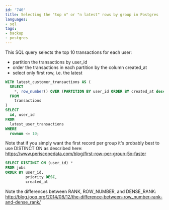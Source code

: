 ```yaml
---
id: '740'
title: Selecting the "top n" or "n latest" rows by group in Postgres
languages:
- sql
tags:
- backup
- postgres
---
```

This SQL query selects the top 10 transactions for each user:

-   partition the transactions by user_id
-   order the transactions in each partition by the column created_at
-   select only first row, i.e. the latest

```sql
WITH latest_customer_transactions AS (
  SELECT
    *, row_number() OVER (PARTITION BY user_id ORDER BY created_at desc) AS rownum
  FROM
    transactions
)
SELECT
  id, user_id
FROM
  latest_user_transactions
WHERE
  rownum <= 10;
```

Note that if you simply want the first record per group it's probably best to use DISTINCT ON as described here:
https://www.periscopedata.com/blog/first-row-per-group-5x-faster

```sql
SELECT DISTINCT ON (user_id) *
FROM jobs
ORDER BY user_id,
         priority DESC,
         created_at
```

    
Note the differences between RANK, ROW_NUMBER, and DENSE_RANK:
http://blog.jooq.org/2014/08/12/the-difference-between-row_number-rank-and-dense_rank/

